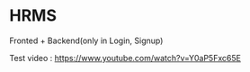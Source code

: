 # HRMS

Fronted + Backend(only in Login, Signup)

Test video : https://www.youtube.com/watch?v=Y0aP5Fxc65E
